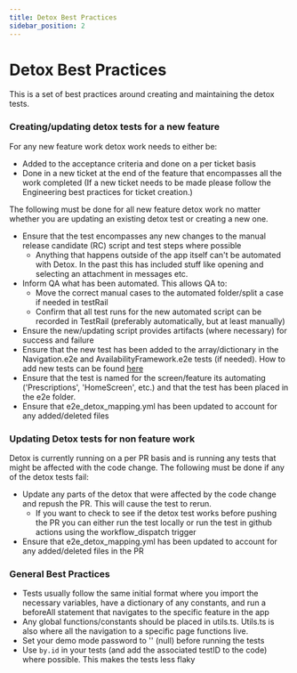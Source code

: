 ```yaml
---
title: Detox Best Practices
sidebar_position: 2
---
```


# Detox Best Practices

This is a set of best practices around creating and maintaining the detox tests.

### Creating/updating detox tests for a new feature

For any new feature work detox work needs to either be:
- Added to the acceptance criteria and done on a per ticket basis
- Done in a new ticket at the end of the feature that encompasses all the work completed (If a new ticket needs to be made please follow the Engineering best practices for ticket creation.)

The following must be done for all new feature detox work no matter whether you are updating an existing detox test or creating a new one. 

- Ensure that the test encompasses any new changes to the manual release candidate (RC) script and test steps where possible
	- Anything that happens outside of the app itself can't be automated with Detox.  In the past this has included stuff like opening and selecting an attachment in messages etc.
- Inform QA what has been automated.  This allows QA to:
	- Move the correct manual cases to the automated folder/split a case if needed in testRail
	- Confirm that all test runs for the new automated script can be recorded in TestRail (preferably automatically, but at least manually)
- Ensure the new/updating script provides artifacts (where necessary) for success and failure
- Ensure that the new test has been added to the array/dictionary in the Navigation.e2e and AvailabilityFramework.e2e tests (if needed). How to add new tests can be found [here](/docs/QA/QualityAssuranceProcess/Automation/AddingNewFeatures)
- Ensure that the test is named for the screen/feature its automating ('Prescriptions', 'HomeScreen', etc.) and that the test has been placed in the e2e folder.
- Ensure that e2e_detox_mapping.yml has been updated to account for any added/deleted files

### Updating Detox tests for non feature work

Detox is currently running on a per PR basis and is running any tests that might be affected with the code change.  The following must be done if any of the detox tests fail:

- Update any parts of the detox that were affected by the code change and repush the PR.  This will cause the test to rerun. 
	- If you want to check to see if the detox test works before pushing the PR you can either run the test locally or run the test in github actions using the workflow_dispatch trigger
- Ensure that e2e_detox_mapping.yml has been updated to account for any added/deleted files in the PR

### General Best Practices
- Tests usually follow the same initial format where you import the necessary variables, have a dictionary of any constants, and run a beforeAll statement that navigates to the specific feature in the app
- Any global functions/constants should be placed in utils.ts.  Utils.ts is also where all the navigation to a specific page functions live.
- Set your demo mode password to '' (null) before running the tests
- Use `by.id` in your tests (and add the associated testID to the code) where possible.  This makes the tests less flaky
